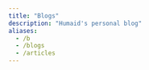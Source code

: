 ```yaml
---
title: "Blogs"
description: "Humaid's personal blog"
aliases:
  - /b
  - /blogs
  - /articles
---
```

